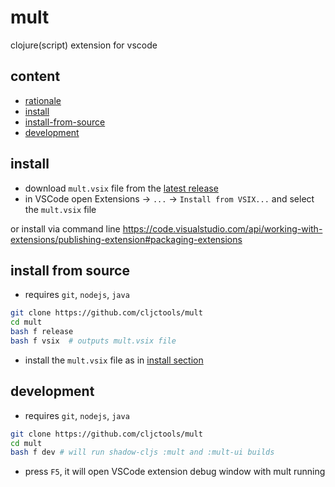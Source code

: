 # mult

clojure(script) extension for vscode

## content

- [rationale](./docs/design.md#rationale)
- [install](#install)
- [install-from-source](#install-from-source)
- [development](#install-from-source)

## install

- download `mult.vsix` file from the [latest release](https://github.com/cljctools/mult/releases)
- in VSCode open Extensions  ->  `...` -> `Install from VSIX...` and select the `mult.vsix` file

or install via command line https://code.visualstudio.com/api/working-with-extensions/publishing-extension#packaging-extensions

## install from source

- requires `git`, `nodejs`, `java`

```bash
git clone https://github.com/cljctools/mult
cd mult
bash f release
bash f vsix  # outputs mult.vsix file

```
- install the `mult.vsix` file as in [install section](#install)


## development

- requires `git`, `nodejs`, `java`

```bash
git clone https://github.com/cljctools/mult
cd mult
bash f dev # will run shadow-cljs :mult and :mult-ui builds

```
- press `F5`, it will open VSCode extension debug window with mult running